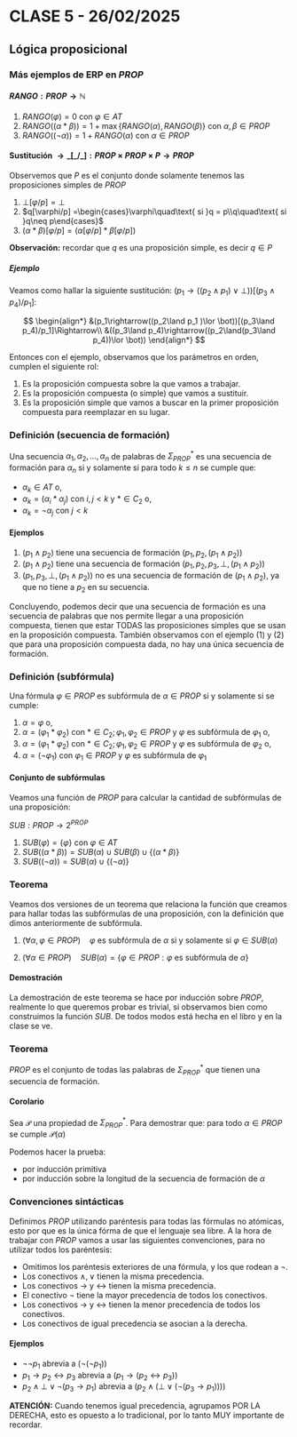 # CLASE 5 - 26/02/2025

## Lógica proposicional

### Más ejemplos de ERP en $PROP$

#### $RANGO: PROP\to\mathbb{N}$

1. $RANGO(\varphi) = 0$ con $\varphi\in AT$
2. $RANGO((\alpha * \beta)) = 1 + \max\{RANGO(\alpha), RANGO(\beta)\}$ con $\alpha,\beta\in PROP$
3. $RANGO((\neg\alpha)) = 1 + RANGO(\alpha)$ con $\alpha\in PROP$

#### Sustitución $\rightarrow \_[\_/\_]: PROP\times PROP\times P\to PROP$

Observemos que $P$ es el conjunto donde solamente tenemos las proposiciones simples de $PROP$

1. $\bot[\varphi/p] = \bot$
2. $q[\varphi/p] =\begin{cases}\varphi\quad\text{ si }q = p\\q\quad\text{ si }q\neq p\end{cases}$
3. $(\alpha*\beta)[\varphi / p] = (\alpha[\varphi / p]*\beta[\varphi / p])$

**Observación:** recordar que $q$ es una proposición simple, es decir $q\in P$

##### Ejemplo

Veamos como hallar la siguiente sustitución: $(p_1\rightarrow((p_2\land p_1 )\lor \bot))[(p_3\land p_4)/p_1]$:

$$
\begin{align*}
&(p_1\rightarrow((p_2\land p_1 )\lor \bot))[(p_3\land p_4)/p_1]\Rightarrow\\
&((p_3\land p_4)\rightarrow((p_2\land(p_3\land p_4))\lor \bot))
\end{align*}
$$

Entonces con el ejemplo, observamos que los parámetros en orden, cumplen el siguiente rol:

1. Es la proposición compuesta sobre la que vamos a trabajar.
2. Es la proposición compuesta (o simple) que vamos a sustituir.
3. Es la proposición simple que vamos a buscar en la primer proposición compuesta para reemplazar en su lugar.

### Definición (secuencia de formación)

Una secuencia $\alpha_1,\alpha_2,\ldots,\alpha_n$ de palabras de $\Sigma_{PROP}^*$ es una secuencia de formación para $\alpha_n$ si y solamente si para todo $k\leq n$ se cumple que:

- $\alpha_k\in AT$ o,
- $\alpha_k = (\alpha_i*\alpha_j)$ con $i,j<k$ y $*\in C_2$ o,
- $\alpha_k = \neg\alpha_j$ con $j<k$

#### Ejemplos

1. $(p_1\land p_2)$ tiene una secuencia de formación $(p_1,p_2,(p_1\land p_2))$
2. $(p_1\land p_2)$ tiene una secuencia de formación $(p_1,p_2,p_3,\bot,(p_1\land p_2))$
3. $(p_1,p_3,\bot,(p_1\land p_2))$ no es una secuencia de formación de $(p_1\land p_2)$, ya que no tiene a $p_2$ en su secuencia.

Concluyendo, podemos decir que una secuencia de formación es una secuencia de palabras que nos permite llegar a una proposición compuesta, tienen que estar TODAS las proposiciones simples que se usan en la proposición compuesta. También observamos con el ejemplo (1) y (2) que para una proposición compuesta dada, no hay una única secuencia de formación.

### Definición (subfórmula)

Una fórmula $\varphi\in PROP$ es subfórmula de $\alpha\in PROP$ si y solamente si se cumple:

1. $\alpha = \varphi$ o,
2. $\alpha = (\varphi_1 * \varphi_2)$ con $*\in C_2; \varphi_1,\varphi_2\in PROP$ y $\varphi$ es subfórmula de $\varphi_1$ o,
3. $\alpha = (\varphi_1 * \varphi_2)$ con $*\in C_2; \varphi_1,\varphi_2\in PROP$ y $\varphi$ es subfórmula de $\varphi_2$ o,
4. $\alpha = (\neg\varphi_1)$ con $\varphi_1\in PROP$ y $\varphi$ es subfórmula de $\varphi_1$

#### Conjunto de subfórmulas

Veamos una función de $PROP$ para calcular la cantidad de subfórmulas de una proposición:

$SUB: PROP\to 2^{PROP}$

1. $SUB(\varphi) = \{\varphi\}$ con $\varphi\in AT$
2. $SUB((\alpha*\beta)) = SUB(\alpha)\cup SUB(\beta)\cup\{(\alpha*\beta)\}$
3. $SUB((\neg\alpha)) = SUB(\alpha)\cup\{(\neg\alpha)\}$

### Teorema

Veamos dos versiones de un teorema que relaciona la función que creamos para hallar todas las subfórmulas de una proposición, con la definición que dimos anteriormente de subfórmula.

1. $(\forall\alpha,\varphi\in PROP)\quad\varphi$ es subfórmula de $\alpha$ si y solamente si $\varphi\in SUB(\alpha)$

2. $(\forall\alpha\in PROP)\quad SUB(\alpha) = \{\varphi\in PROP:\varphi\text{ es subfórmula de }\alpha\}$

#### Demostración

La demostración de este teorema se hace por inducción sobre $PROP$, realmente lo que queremos probar es trivial, si observamos bien como construimos la función $SUB$. De todos modos está hecha en el libro y en la clase se ve.

### Teorema

$PROP$ es el conjunto de todas las palabras de $\Sigma^*_{PROP}$ que tienen una secuencia de formación.

#### Corolario

Sea $\mathcal{P}$ una propiedad de $\Sigma^*_{PROP}$. Para demostrar que: 
para todo $\alpha\in PROP$ se cumple $\mathcal{P}(\alpha)$

Podemos hacer la prueba:
- por inducción primitiva
- por inducción sobre la longitud de la secuencia de formación de $\alpha$

### Convenciones sintácticas

Definimos $PROP$ utilizando paréntesis para todas las fórmulas no atómicas, esto por que es la única fórma de que el lenguaje sea libre. A la hora de trabajar con $PROP$ vamos a usar las siguientes convenciones, para no utilizar todos los paréntesis:

- Omitimos los paréntesis exteriores de una fórmula, y los que rodean a $\neg$.
- Los conectivos $\land,\lor$ tienen la misma precedencia.
- Los conectivos $\rightarrow$ y $\leftrightarrow$ tienen la misma precedencia.
- El conectivo $\neg$ tiene la mayor precedencia de todos los conectivos.
- Los conectivos $\rightarrow$ y $\leftrightarrow$ tienen la menor precedencia de todos los conectivos.
- Los conectivos de igual precedencia se asocian a la derecha.

#### Ejemplos

- $\neg\neg p_1$ abrevia a $(\neg(\neg p_1))$
- $p_1\rightarrow p_2 \leftrightarrow p_3$ abrevia a $(p_1\rightarrow (p_2\leftrightarrow p_3))$
- $p_2 \land\bot\lor\neg(p_3\rightarrow p_1)$ abrevia a $(p_2\land(\bot\lor(\neg(p_3\rightarrow p_1))))$

**ATENCIÓN:** Cuando tenemos igual precedencia, agrupamos POR LA DERECHA, esto es opuesto a lo tradicional, por lo tanto MUY importante de recordar.